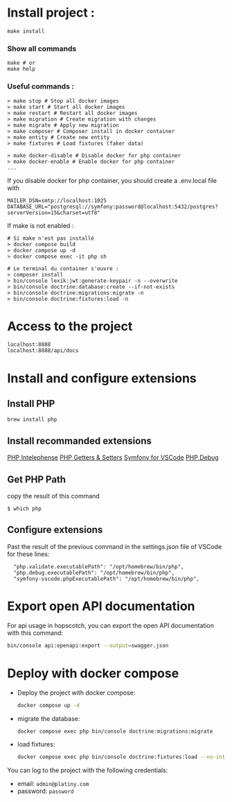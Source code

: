 # Install project : 

```shell
make install
```

### Show all commands

```shell
make # or
make help
```

### Useful commands : 

```shell
> make stop # Stop all docker images
> make start # Start all docker images
> make restart # Restart all docker images
> make migration # Create migration with changes
> make migrate # Apply new migration 
> make composer # Composer install in docker container
> make entity # Create new entity
> make fixtures # Load fixtures (faker data)

> make docker-disable # Disable docker for php container 
> make docker-enable # Enable docker for php container
...
```

If you disable docker for php container, you should create a .env.local file with 

```dotenv
MAILER_DSN=smtp://localhost:1025
DATABASE_URL="postgresql://symfony:password@localhost:5432/postgres?serverVersion=15&charset=utf8"
```


If make is not enabled : 

```shell
# Si make n'est pas installé 
> docker compose build
> docker compose up -d
> docker compose exec -it php sh

# Le terminal du container s'ouvre :
> composer install
> bin/console lexik:jwt:generate-keypair -n --overwrite
> bin/console doctrine:database:create --if-not-exists
> bin/console doctrine:migrations:migrate -n
> bin/console doctrine:fixtures:load -n
```
# Access to the project
```
localhost:8888
localhost:8888/api/docs
```
# Install and configure extensions

## Install PHP
```
brew install php
```

## Install recommanded extensions
[PHP Intelephense]([URL](https://marketplace.visualstudio.com/items?itemName=bmewburn.vscode-intelephense-client))
[PHP Getters & Setters](https://marketplace.visualstudio.com/items?itemName=phproberto.vscode-php-getters-setters)
[Symfony for VSCode](https://marketplace.visualstudio.com/items?itemName=TheNouillet.symfony-vscode)
[PHP Debug](https://marketplace.visualstudio.com/items?itemName=xdebug.php-debug)

## Get PHP Path
copy the result of this command
```
$ which php
```

## Configure extensions
Past the result of the previous command in the settings.json file of VSCode for these lines:
```
  "php.validate.executablePath": "/opt/homebrew/bin/php",
  "php.debug.executablePath": "/opt/homebrew/bin/php",
  "symfony-vscode.phpExecutablePath": "/opt/homebrew/bin/php",
```

# Export open API documentation
For api usage in hopscotch, you can export the open API documentation with this command:
```sh
bin/console api:openapi:export --output=swagger.json
```

# Deploy with docker compose

- Deploy the project with docker compose:
  ```sh
  docker compose up -d
  ```

- migrate the database:
  ```sh
  docker compose exec php bin/console doctrine:migrations:migrate
  ```

- load fixtures:
  ```sh
  docker compose exec php bin/console doctrine:fixtures:load --no-interaction
  ```

You can log to the project with the following credentials:
- email: `admin@platiny.com`
- password: `password`
